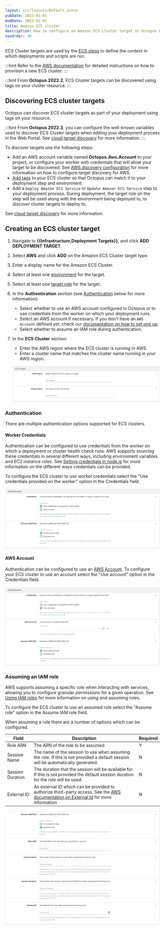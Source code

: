 ```yaml
---
layout: src/layouts/Default.astro
pubDate: 2023-01-01
modDate: 2023-01-01
title: Amazon ECS cluster
description: How to configure an Amazon ECS cluster target in Octopus Deploy
navOrder: 30
---
```


ECS Cluster targets are used by the [ECS steps](/docs/deployments/aws/) to define the context in which deployments and scripts are run.

:::hint
Refer to the [AWS documentation](https://docs.aws.amazon.com/AmazonECS/latest/developerguide/create_cluster.html) for detailed instructions on how to provision a new ECS cluster.
:::

:::hint
From **Octopus 2022.2**, ECS Cluster targets can be discovered using tags on your cluster resource.
:::

## Discovering ECS cluster targets

Octopus can discover ECS cluster targets as part of your deployment using tags on your resource. 

:::hint
From **Octopus 2022.3**, you can configure the well-known variables used to discover ECS Cluster targets when editing your deployment process in the Web Portal. See [cloud target discovery](/docs/infrastructure/deployment-targets/cloud-target-discovery/) for more information.
:::

To discover targets use the following steps:

- Add an AWS account variable named **Octopus.Aws.Account** to your project, or configure your worker with credentials that will allow your target to be discovered. See [AWS discovery configuration](/docs/infrastructure/deployment-targets/cloud-target-discovery/#aws) for more information on how to configure target discovery for AWS.
- [Add tags](/docs/infrastructure/deployment-targets/cloud-target-discovery/#tag-cloud-resources) to your ECS cluster so that Octopus can match it to your deployment step and environment.
- Add a `Deploy Amazon ECS Service` or `Update Amazon ECS Service` step to your deployment process. During deployment, the target role on the step will be used along with the environment being deployed to, to discover cluster targets to deploy to.

See [cloud target discovery](/docs/infrastructure/deployment-targets/cloud-target-discovery/) for more information.

## Creating an ECS cluster target

1. Navigate to **{{Infrastructure,Deployment Targets}}**, and click **ADD DEPLOYMENT TARGET**.
2. Select **AWS** and click **ADD** on the Amazon ECS Cluster target type.
3. Enter a display name for the Amazon ECS Cluster.
4. Select at least one [environment](/docs/infrastructure/environments/) for the target.
5. Select at least one [target role](/docs/infrastructure/deployment-targets/#target-roles) for the target.
6. In the **Authentication** section (see [Authentication](#authentication) below for more information):
   
   - Select whether to use an AWS account configured in Octopus or to use credentials from the worker on which your deployment runs.
   - Select an AWS account if necessary. If you don't have an `AWS Account` defined yet, check our [documentation on how to set one up](/docs/infrastructure/accounts/aws/).
   - Select whether to assume an IAM role during authentication.
7. In the **ECS Cluster** section:

   - Enter the AWS region where the ECS cluster is running in AWS.
   - Enter a cluster name that matches the cluster name running in your AWS region.

   ![ECS Cluster Deployment Target Settings](/docs/infrastructure/deployment-targets/images/aws-ecs-target-cluster.png "width=500")

### Authentication

There are multiple authentication options supported for ECS clusters.

#### Worker Credentials

Authentication can be configured to use credentials from the worker on which a deployment or cluster health check runs. AWS supports sourcing these credentials in several different ways, including environment variables and EC2 instance roles. See [Setting credentials in node.js](https://docs.aws.amazon.com/sdk-for-javascript/v3/developer-guide/setting-credentials-node.html) for more information on the different ways credentials can be provided.

To configure the ECS cluster to use worker credentials select the "Use credentials provided on the worker" option in the Credentials field.

![ECS Cluster Worker Credentials](/docs/infrastructure/deployment-targets/images/aws-ecs-target-worker-credentials.png "width=500")

#### AWS Account

Authentication can be configured to use an [AWS Account](/docs/infrastructure/accounts/aws/). To configure your ECS cluster to use an account select the "Use account" option in the Credentials field.

![ECS Cluster Account Credentials](/docs/infrastructure/deployment-targets/images/aws-ecs-target-account-credentials.png "width=500")

### Assuming an IAM role

AWS supports assuming a specific role when interacting with services, allowing you to configure granular permissions for a given operation. See [Using IAM roles](https://docs.aws.amazon.com/IAM/latest/UserGuide/id_roles_use.html) for more information on using and assuming roles.

To configure the ECS cluster to use an assumed role select the "Assume role" option in the Assume IAM role field.

When assuming a role there are a number of options which can be configured.

| Field            | Description                                                                                                                                                                                                                      | Required |
| ---------------- | -------------------------------------------------------------------------------------------------------------------------------------------------------------------------------------------------------------------------------- | -------- |
| Role ARN         | The ARN of the role to be assumed                                                                                                                                                                                                | Y        |
| Session Name     | The name of the session to use when assuming the role. If this is not provided a default session will be automatically generated.                                                                                                | N        |
| Session Duration | The duration that the session will be available for. If this is not provided the default session duration for the role will be used.                                                                                             | N        |
| External ID      | An external ID which can be provided to authorize third-party access. See the [AWS documentation on External Id](https://docs.aws.amazon.com/IAM/latest/UserGuide/id_roles_create_for-user_externalid.html) for more information | N        |

![ECS Cluster Assume Role](/docs/infrastructure/deployment-targets/images/aws-ecs-target-assume-role.png "width=500")
